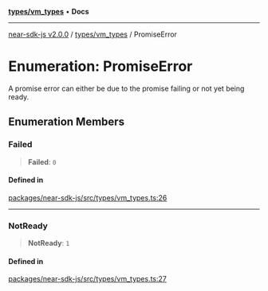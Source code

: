 [**types/vm_types**](../README.md) • **Docs**

***

[near-sdk-js v2.0.0](../../../packages.md) / [types/vm\_types](../README.md) / PromiseError

# Enumeration: PromiseError

A promise error can either be due to the promise failing or not yet being ready.

## Enumeration Members

### Failed

> **Failed**: `0`

#### Defined in

[packages/near-sdk-js/src/types/vm\_types.ts:26](https://github.com/dim-daskalov/near-sdk-js/blob/d4e93da29f43ee9e262e0388b0ccb37cc87b3bae/packages/near-sdk-js/src/types/vm_types.ts#L26)

***

### NotReady

> **NotReady**: `1`

#### Defined in

[packages/near-sdk-js/src/types/vm\_types.ts:27](https://github.com/dim-daskalov/near-sdk-js/blob/d4e93da29f43ee9e262e0388b0ccb37cc87b3bae/packages/near-sdk-js/src/types/vm_types.ts#L27)
